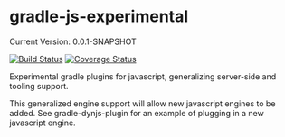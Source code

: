 gradle-js-experimental
======================

Current Version: 0.0.1-SNAPSHOT

[![Build Status](https://travis-ci.org/momentumjs/gradle-js-experimental.png?branch=master)](https://travis-ci.org/momentumjs/gradle-js-experimental) [![Coverage Status](https://coveralls.io/repos/momentumjs/gradle-js-experimental/badge.png)](https://coveralls.io/r/momentumjs/gradle-js-experimental)

Experimental gradle plugins for javascript, generalizing server-side and tooling support.

This generalized engine support will allow new javascript engines to be added. See gradle-dynjs-plugin for an example of plugging in a new javascript engine.

